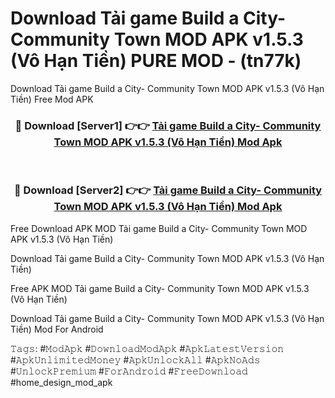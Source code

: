 # Download Tải game Build a City- Community Town MOD APK v1.5.3 (Vô Hạn Tiền) PURE MOD - (tn77k)
Download Tải game Build a City- Community Town MOD APK v1.5.3 (Vô Hạn Tiền) Free Mod APK

<div align="center">
<h3>🔴 Download [Server1] 👉👉 <a href="https://apk-comot.site?title=Tải_game_Build_a_City-_Community_Town_MOD_APK_v1.5.3_(Vô_Hạn_Tiền)">Tải game Build a City- Community Town MOD APK v1.5.3 (Vô Hạn Tiền) Mod Apk</a></h3><br>

<h3>🔴 Download [Server2] 👉👉 <a href="https://apk-comot.site?title=Tải_game_Build_a_City-_Community_Town_MOD_APK_v1.5.3_(Vô_Hạn_Tiền)">Tải game Build a City- Community Town MOD APK v1.5.3 (Vô Hạn Tiền) Mod Apk</a></h3>
</div>


Free Download APK MOD Tải game Build a City- Community Town MOD APK v1.5.3 (Vô Hạn Tiền)

Download Tải game Build a City- Community Town MOD APK v1.5.3 (Vô Hạn Tiền) 

Free APK MOD Tải game Build a City- Community Town MOD APK v1.5.3 (Vô Hạn Tiền) 

Download Tải game Build a City- Community Town MOD APK v1.5.3 (Vô Hạn Tiền) Mod For Android

𝚃𝚊𝚐𝚜: #𝙼𝚘𝚍𝙰𝚙𝚔 #𝙳𝚘𝚠𝚗𝚕𝚘𝚊𝚍𝙼𝚘𝚍𝙰𝚙𝚔 #𝙰𝚙𝚔𝙻𝚊𝚝𝚎𝚜𝚝𝚅𝚎𝚛𝚜𝚒𝚘𝚗 #𝙰𝚙𝚔𝚄𝚗𝚕𝚒𝚖𝚒𝚝𝚎𝚍𝙼𝚘𝚗𝚎𝚢 #𝙰𝚙𝚔𝚄𝚗𝚕𝚘𝚌𝚔𝙰𝚕𝚕 #𝙰𝚙𝚔𝙽𝚘𝙰𝚍𝚜 #𝚄𝚗𝚕𝚘𝚌𝚔𝙿𝚛𝚎𝚖𝚒𝚞𝚖 #𝙵𝚘𝚛𝙰𝚗𝚍𝚛𝚘𝚒𝚍 #𝙵𝚛𝚎𝚎𝙳𝚘𝚠𝚗𝚕𝚘𝚊𝚍 #home_design_mod_apk
